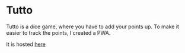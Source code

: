 # Tutto

Tutto is a dice game, where you have to add your points up. To make it easier to track the points, I created a PWA.

It is hosted [here](https://www.silasmeier.ch/tutto)
